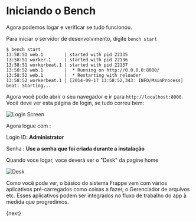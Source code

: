 <!-- add-breadcrumbs -->
# Iniciando o Bench

Agora podemos logar e verificar se tudo funcionou.

Para iniciar o servidor de desenvolvimento, digite `bench start`

	$ bench start
	13:58:51 web.1        | started with pid 22135
	13:58:51 worker.1     | started with pid 22136
	13:58:51 workerbeat.1 | started with pid 22137
	13:58:52 web.1        |  * Running on http://0.0.0.0:8000/
	13:58:52 web.1        |  * Restarting with reloader
	13:58:52 workerbeat.1 | [2014-09-17 13:58:52,343: INFO/MainProcess] beat: Starting...

Agora você pode abrir o seu navegador e ir para `http://localhost:8000`. Você deve ver esta página de login, se tudo correu bem:

<img class="screenshot" alt="Login Screen" src="{{docs_base_url}}/assets/img/login.png">

Agora logue com :

Login ID: **Administrator**

Senha : **Use a senha que foi criada durante a instalação**

Quando voce logar, voce deverá ver o "Desk" da pagine home

<img class="screenshot" alt="Desk" src="{{docs_base_url}}/assets/img/desk.png">

Como você pode ver, o básico do sistema Frappe vem com vários aplicativos pré-carregados como coisas a fazer, o Gerenciador de arquivos etc. Esses aplicativos podem ser integrados no fluxo de trabalho do app à medida que progredimos.

{next}
